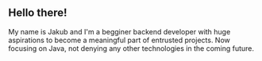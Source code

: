<h2> Hello there! </h2>

My name is Jakub and I'm a begginer backend developer with huge aspirations to become a meaningful part of entrusted projects.
Now focusing on Java, not denying any other technologies in the coming future.

<!---
- 👋 Hi, I’m @JayJaySSJ
- 👀 I’m interested in ...
- 🌱 I’m currently learning ...
- 💞️ I’m looking to collaborate on ...
- 📫 How to reach me ...


JayJaySSJ/JayJaySSJ is a ✨ special ✨ repository because its `README.md` (this file) appears on your GitHub profile.
You can click the Preview link to take a look at your changes.
--->
